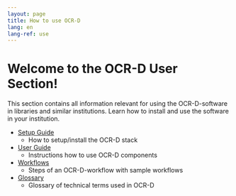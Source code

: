 ```yaml
---
layout: page
title: How to use OCR-D
lang: en
lang-ref: use
---
```


# Welcome to the OCR-D User Section!
This section contains all information relevant for using the OCR-D-software in libraries and similar institutions. Learn how to install and use the software in your institution.

* [Setup Guide](/en/setup)
  * How to setup/install the OCR-D stack
* [User Guide](/en/user_guide)
  * Instructions how to use OCR-D components
* [Workflows](/en/workflows)
  * Steps of an OCR-D-workflow with sample workflows
* [Glossary](/en/spec/glossary)
  * Glossary of technical terms used in OCR-D
